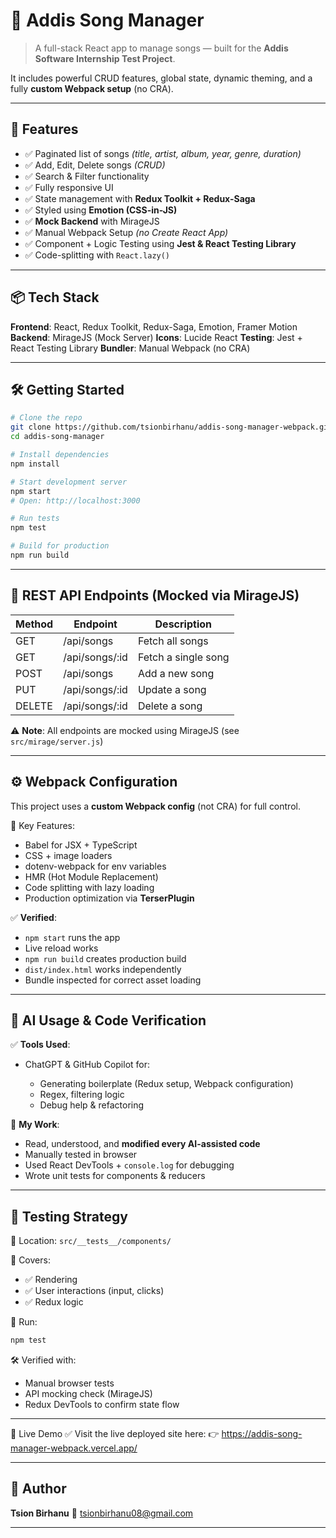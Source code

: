 
# 🎵 Addis Song Manager

> A full-stack React app to manage songs — built for the **Addis Software Internship Test Project**.

It includes powerful CRUD features, global state, dynamic theming, and a fully **custom Webpack setup** (no CRA). 

---

## 🚀 Features

* ✅ Paginated list of songs *(title, artist, album, year, genre, duration)*
* ✅ Add, Edit, Delete songs *(CRUD)*
* ✅ Search & Filter functionality
* ✅ Fully responsive UI
* ✅ State management with **Redux Toolkit + Redux-Saga**
* ✅ Styled using **Emotion (CSS-in-JS)**
* ✅ **Mock Backend** with MirageJS
* ✅ Manual Webpack Setup *(no Create React App)*
* ✅ Component + Logic Testing using **Jest & React Testing Library**
* ✅ Code-splitting with `React.lazy()`

---

## 📦 Tech Stack

**Frontend**: React, Redux Toolkit, Redux-Saga, Emotion, Framer Motion
**Backend**: MirageJS (Mock Server)
**Icons**: Lucide React
**Testing**: Jest + React Testing Library
**Bundler**: Manual Webpack (no CRA)

---

## 🛠️ Getting Started

```bash
# Clone the repo
git clone https://github.com/tsionbirhanu/addis-song-manager-webpack.git
cd addis-song-manager

# Install dependencies
npm install

# Start development server
npm start
# Open: http://localhost:3000

# Run tests
npm test

# Build for production
npm run build
```

---

## 📡 REST API Endpoints (Mocked via MirageJS)

| Method | Endpoint        | Description         |
| ------ | --------------- | ------------------- |
| GET    | /api/songs      | Fetch all songs     |
| GET    | /api/songs/:id  | Fetch a single song |
| POST   | /api/songs      | Add a new song      |
| PUT    | /api/songs/:id  | Update a song       |
| DELETE | /api/songs/:id  | Delete a song       |

⚠️ **Note**: All endpoints are mocked using MirageJS (see `src/mirage/server.js`)

---

## ⚙️ Webpack Configuration

This project uses a **custom Webpack config** (not CRA) for full control.

🧩 Key Features:

* Babel for JSX + TypeScript
* CSS + image loaders
* dotenv-webpack for env variables
* HMR (Hot Module Replacement)
* Code splitting with lazy loading
* Production optimization via **TerserPlugin**

✅ **Verified**:

* `npm start` runs the app
* Live reload works
* `npm run build` creates production build
* `dist/index.html` works independently
* Bundle inspected for correct asset loading

---

## 🤖 AI Usage & Code Verification

✅ **Tools Used**:

* ChatGPT & GitHub Copilot for:

  * Generating boilerplate (Redux setup, Webpack configuration)
  * Regex, filtering logic
  * Debug help & refactoring

🧠 **My Work**:

* Read, understood, and **modified every AI-assisted code**
* Manually tested in browser
* Used React DevTools + `console.log` for debugging
* Wrote unit tests for components & reducers

---

## 🧪 Testing Strategy

📁 Location: `src/__tests__/components/`

🧬 Covers:

* ✅ Rendering
* ✅ User interactions (input, clicks)
* ✅ Redux logic

🧪 Run:

```bash
npm test
```

🛠 Verified with:

* Manual browser tests
* API mocking check (MirageJS)
* Redux DevTools to confirm state flow

---

🔗 Live Demo
✅ Visit the live deployed site here:
👉 https://addis-song-manager-webpack.vercel.app/


---

## 👤 Author

**Tsion Birhanu**
📧 [tsionbirhanu08@gmail.com](mailto:tsionbirhanu08@gmail.com)

---
